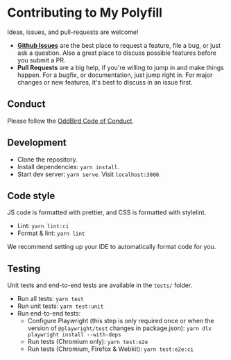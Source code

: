 # Contributing to My Polyfill

Ideas, issues, and pull-requests are welcome!

- [**Github Issues**](https://github.com/oddbird/<POLYFILL-REPO>/issues/)
  are the best place to request a feature, file a bug, or just ask a question.
  Also a great place to discuss possible features before you submit a PR.
- **Pull Requests** are a big help, if you're willing to jump in and make things
  happen. For a bugfix, or documentation, just jump right in. For major changes
  or new features, it's best to discuss in an issue first.

## Conduct

Please follow the [OddBird Code of Conduct](https://www.oddbird.net/conduct/).

## Development

- Clone the repository.
- Install dependencies: `yarn install`.
- Start dev server: `yarn serve`. Visit `localhost:3000`.

## Code style

JS code is formatted with prettier, and CSS is formatted with stylelint.

- Lint: `yarn lint:ci`
- Format & lint: `yarn lint`

We recommend setting up your IDE to automatically format code for you.

## Testing

Unit tests and end-to-end tests are available in the `tests/` folder.

- Run all tests: `yarn test`
- Run unit tests: `yarn test:unit`
- Run end-to-end tests:
  - Configure Playwright (this step is only required once or when the version of
    `@playwright/test` changes in package.json):
    `yarn dlx playwright install --with-deps`
  - Run tests (Chromium only): `yarn test:e2e`
  - Run tests (Chromium, Firefox & Webkit): `yarn test:e2e:ci`
